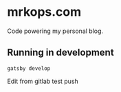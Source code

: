 # mrkops.com

Code powering my personal blog.

## Running in development

`gatsby develop`

Edit from gitlab test push